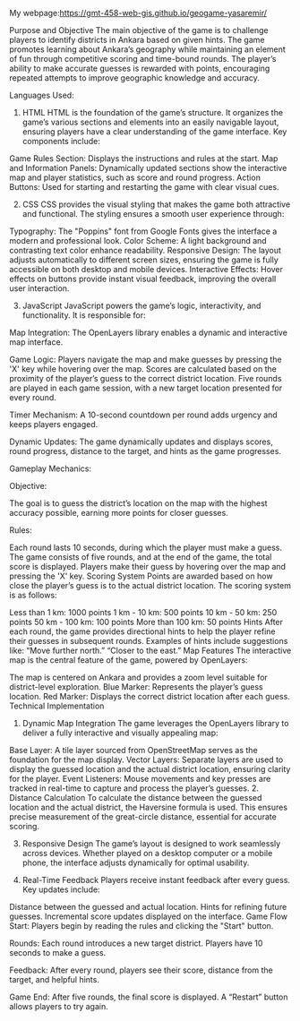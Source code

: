 My webpage:https://gmt-458-web-gis.github.io/geogame-yasaremir/

Purpose and Objective
The main objective of the game is to challenge players to identify districts in Ankara based on given hints. The game promotes learning about Ankara’s geography while maintaining an element of fun through competitive scoring and time-bound rounds. The player’s ability to make accurate guesses is rewarded with points, encouraging repeated attempts to improve geographic knowledge and accuracy.

Languages Used:
1. HTML
HTML is the foundation of the game’s structure. It organizes the game’s various sections and elements into an easily navigable layout, ensuring players have a clear understanding of the game interface. Key components include:

Game Rules Section: Displays the instructions and rules at the start.
Map and Information Panels: Dynamically updated sections show the interactive map and player statistics, such as score and round progress.
Action Buttons: Used for starting and restarting the game with clear visual cues.

2. CSS
CSS provides the visual styling that makes the game both attractive and functional. The styling ensures a smooth user experience through:

Typography: The "Poppins" font from Google Fonts gives the interface a modern and professional look.
Color Scheme: A light background  and contrasting text color  enhance readability.
Responsive Design: The layout adjusts automatically to different screen sizes, ensuring the game is fully accessible on both desktop and mobile devices.
Interactive Effects: Hover effects on buttons provide instant visual feedback, improving the overall user interaction.

3. JavaScript
JavaScript powers the game’s logic, interactivity, and functionality. It is responsible for:

Map Integration: The OpenLayers library enables a dynamic and interactive map interface.

Game Logic:
Players navigate the map and make guesses by pressing the 'X' key while hovering over the map.
Scores are calculated based on the proximity of the player’s guess to the correct district location.
Five rounds are played in each game session, with a new target location presented for every round.

Timer Mechanism: A 10-second countdown per round adds urgency and keeps players engaged.

Dynamic Updates: The game dynamically updates and displays scores, round progress, distance to the target, and hints as the game progresses.

Gameplay Mechanics:

Objective:

The goal is to guess the district’s location on the map with the highest accuracy possible, earning more points for closer guesses.

Rules:

Each round lasts 10 seconds, during which the player must make a guess.
The game consists of five rounds, and at the end of the game, the total score is displayed.
Players make their guess by hovering over the map and pressing the 'X' key.
Scoring System
Points are awarded based on how close the player’s guess is to the actual district location. The scoring system is as follows:

Less than 1 km: 1000 points
1 km - 10 km: 500 points
10 km - 50 km: 250 points
50 km - 100 km: 100 points
More than 100 km: 50 points
Hints
After each round, the game provides directional hints to help the player refine their guesses in subsequent rounds. Examples of hints include suggestions like:
“Move further north.”
“Closer to the east.”
Map Features
The interactive map is the central feature of the game, powered by OpenLayers:

The map is centered on Ankara and provides a zoom level suitable for district-level exploration.
Blue Marker: Represents the player’s guess location.
Red Marker: Displays the correct district location after each guess.
Technical Implementation
1. Dynamic Map Integration
The game leverages the OpenLayers library to deliver a fully interactive and visually appealing map:

Base Layer: A tile layer sourced from OpenStreetMap serves as the foundation for the map display.
Vector Layers: Separate layers are used to display the guessed location and the actual district location, ensuring clarity for the player.
Event Listeners: Mouse movements and key presses are tracked in real-time to capture and process the player’s guesses.
2. Distance Calculation
To calculate the distance between the guessed location and the actual district, the Haversine formula is used. This ensures precise measurement of the great-circle distance, essential for accurate scoring.

3. Responsive Design
The game’s layout is designed to work seamlessly across devices. Whether played on a desktop computer or a mobile phone, the interface adjusts dynamically for optimal usability.

4. Real-Time Feedback
Players receive instant feedback after every guess. Key updates include:

Distance between the guessed and actual location.
Hints for refining future guesses.
Incremental score updates displayed on the interface.
Game Flow
Start: Players begin by reading the rules and clicking the "Start" button.

Rounds: Each round introduces a new target district. Players have 10 seconds to make a guess.

Feedback: After every round, players see their score, distance from the target, and helpful hints.

Game End: After five rounds, the final score is displayed. A “Restart” button allows players to try again.
